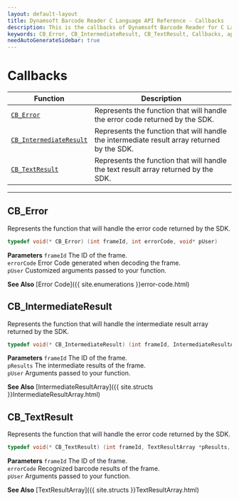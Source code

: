 ```yaml
---
layout: default-layout
title: Dynamsoft Barcode Reader C Language API Reference - Callbacks
description: This is the callbacks of Dynamsoft Barcode Reader for C Language.
keywords: CB_Error, CB_IntermediateResult, CB_TextResult, Callbacks, api reference, c
needAutoGenerateSidebar: true
---
```


# Callbacks

  | Function | Description |
  |----------|-------------|
  | [`CB_Error`](#cb_error) | Represents the function that will handle the error code returned by the SDK. |
  | [`CB_IntermediateResult`](#cb_intermediateresult) | Represents the function that will handle the intermediate result array returned by the SDK. |
  | [`CB_TextResult`](#cb_textresult) | Represents the function that will handle the text result array returned by the SDK. | 
  
---
 




## CB_Error
Represents the function that will handle the error code returned by the SDK.

```c
typedef void(* CB_Error) (int frameId, int errorCode, void* pUser)
```   
   
**Parameters**
`frameId` 	The ID of the frame.  
`errorCode` Error Code generated when decoding the frame.   
`pUser` Customized arguments passed to your function.

**See Also**
[Error Code]({{ site.enumerations }}error-code.html)







## CB_IntermediateResult
Represents the function that will handle the intermediate result array returned by the SDK.

```c
typedef void(* CB_IntermediateResult) (int frameId, IntermediateResultArray* pResults, void* pUser)
```   
   
**Parameters**
`frameId` 	The ID of the frame.  
`pResults` The intermediate results of the frame.   
`pUser` Arguments passed to your function.

**See Also**
[IntermediateResultArray]({{ site.structs }}IntermediateResultArray.html)







## CB_TextResult
Represents the function that will handle the error code returned by the SDK.

```c
typedef void(* CB_TextResult) (int frameId, TextResultArray *pResults, void *pUser)
```   
   
**Parameters**
`frameId` 	The ID of the frame.  
`errorCode` Recognized barcode results of the frame.   
`pUser` Arguments passed to your function.

**See Also**
[TextResultArray]({{ site.structs }}TextResultArray.html)





